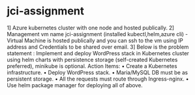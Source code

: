 # jci-assignment


1] Azure kubernetes cluster with one node and hosted publically. 
2] Management vm name jci-assignment (installed kubectl,helm,azure cli) - Virtual Machine is hosted publically and you can ssh to the vm using IP address and Credentials to be shared over email. 
3] Below is the problem statement : 
Implement and deploy WordPress stack in Kubernetes cluster using helm charts with persistence storage (self-created Kubernetes preferred), minikube is optional. 
Action Items: 
• Create a Kubernetes infrastructure. 
• Deploy WordPress stack. 
• Maria/MySQL DB must be as persistent storage. 
• All the requests must route through Ingress-nginx. 
• Use helm package manager for deploying all of above.
